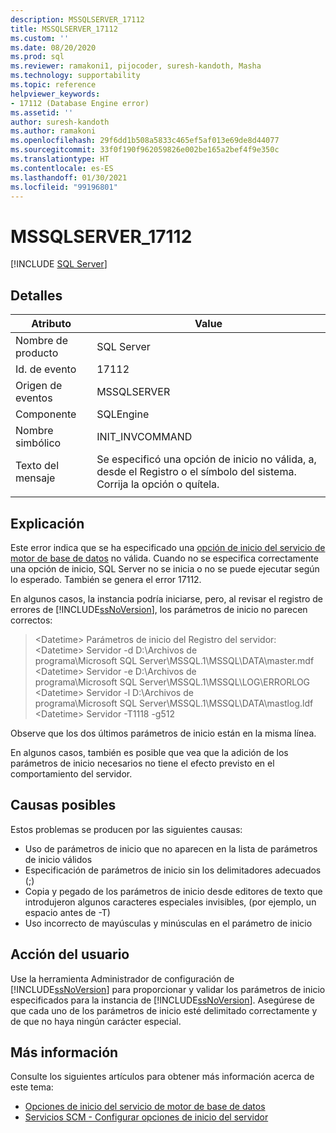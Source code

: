 ```yaml
---
description: MSSQLSERVER_17112
title: MSSQLSERVER_17112
ms.custom: ''
ms.date: 08/20/2020
ms.prod: sql
ms.reviewer: ramakoni1, pijocoder, suresh-kandoth, Masha
ms.technology: supportability
ms.topic: reference
helpviewer_keywords:
- 17112 (Database Engine error)
ms.assetid: ''
author: suresh-kandoth
ms.author: ramakoni
ms.openlocfilehash: 29f6dd1b508a5833c465ef5af013e69de8d44077
ms.sourcegitcommit: 33f0f190f962059826e002be165a2bef4f9e350c
ms.translationtype: HT
ms.contentlocale: es-ES
ms.lasthandoff: 01/30/2021
ms.locfileid: "99196801"
---
```

# <a name="mssqlserver_17112"></a>MSSQLSERVER_17112
 [!INCLUDE [SQL Server](../../includes/applies-to-version/sqlserver.md)]

## <a name="details"></a>Detalles

|Atributo|Value|
|---|---|
|Nombre de producto|SQL Server|
|Id. de evento|17112|
|Origen de eventos|MSSQLSERVER|
|Componente|SQLEngine|
|Nombre simbólico|INIT_INVCOMMAND|
|Texto del mensaje|Se especificó una opción de inicio no válida, a, desde el Registro o el símbolo del sistema. Corrija la opción o quítela.|
||

## <a name="explanation"></a>Explicación

Este error indica que se ha especificado una [opción de inicio del servicio de motor de base de datos](../../database-engine/configure-windows/database-engine-service-startup-options.md) no válida. Cuando no se especifica correctamente una opción de inicio, SQL Server no se inicia o no se puede ejecutar según lo esperado. También se genera el error 17112.

En algunos casos, la instancia podría iniciarse, pero, al revisar el registro de errores de [!INCLUDE[ssNoVersion](../../includes/ssnoversion-md.md)], los parámetros de inicio no parecen correctos:

> \<Datetime> Parámetros de inicio del Registro del servidor:  
\<Datetime> Servidor -d D:\Archivos de programa\Microsoft SQL Server\MSSQL.1\MSSQL\DATA\master.mdf  
\<Datetime> Servidor -e D:\Archivos de programa\Microsoft SQL Server\MSSQL.1\MSSQL\LOG\ERRORLOG  
\<Datetime> Servidor -l D:\Archivos de programa\Microsoft SQL Server\MSSQL.1\MSSQL\DATA\mastlog.ldf  
\<Datetime> Servidor -T1118 -g512

Observe que los dos últimos parámetros de inicio están en la misma línea.

En algunos casos, también es posible que vea que la adición de los parámetros de inicio necesarios no tiene el efecto previsto en el comportamiento del servidor.

## <a name="possible-causes"></a>Causas posibles

Estos problemas se producen por las siguientes causas:

- Uso de parámetros de inicio que no aparecen en la lista de parámetros de inicio válidos
- Especificación de parámetros de inicio sin los delimitadores adecuados (;)
- Copia y pegado de los parámetros de inicio desde editores de texto que introdujeron algunos caracteres especiales invisibles, (por ejemplo, un espacio antes de -T)
- Uso incorrecto de mayúsculas y minúsculas en el parámetro de inicio

## <a name="user-action"></a>Acción del usuario

Use la herramienta Administrador de configuración de [!INCLUDE[ssNoVersion](../../includes/ssnoversion-md.md)] para proporcionar y validar los parámetros de inicio especificados para la instancia de [!INCLUDE[ssNoVersion](../../includes/ssnoversion-md.md)]. Asegúrese de que cada uno de los parámetros de inicio esté delimitado correctamente y de que no haya ningún carácter especial.

## <a name="more-information"></a>Más información

Consulte los siguientes artículos para obtener más información acerca de este tema:

- [Opciones de inicio del servicio de motor de base de datos](../../database-engine/configure-windows/database-engine-service-startup-options.md)
- [Servicios SCM - Configurar opciones de inicio del servidor](../../database-engine/configure-windows/scm-services-configure-server-startup-options.md)